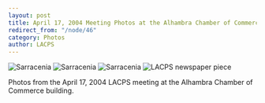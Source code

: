 ```yaml
---
layout: post
title: April 17, 2004 Meeting Photos at the Alhambra Chamber of Commerce
redirect_from: "/node/46"
category: Photos
author: LACPS
---
```


<img src="https://lacps.net/sites/default/files/styles/large/public/meeting_photos/P1010026.jpg"  alt="Sarracenia" />

<img src="https://lacps.net/sites/default/files/styles/large/public/meeting_photos/P1010008.jpg"  alt="Sarracenia" />

<img src="https://lacps.net/sites/default/files/styles/large/public/meeting_photos/P1010012.jpg"  alt="Sarracenia" />

<img src="https://lacps.net/sites/default/files/styles/large/public/meeting_photos/P1010014.jpg"  alt="LACPS newspaper piece" />

Photos from the April 17, 2004 LACPS meeting at the Alhambra Chamber of Commerce building.
